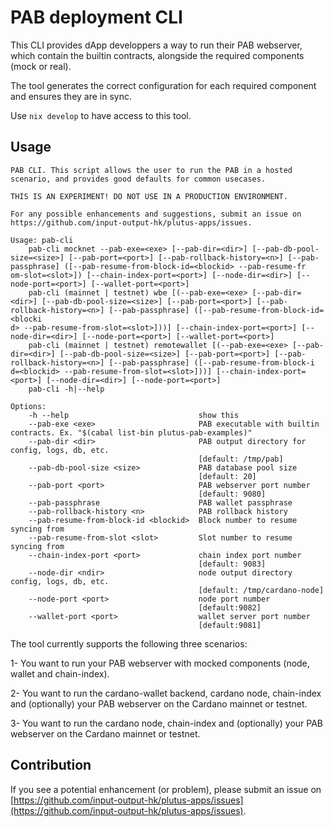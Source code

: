 # PAB deployment CLI

This CLI provides dApp developpers a way to run their PAB webserver, which contain the builtin contracts, alongside the required components (mock or real).

The tool generates the correct configuration for each required component and ensures they are in sync.

Use `nix develop` to have access to this tool.

## Usage

```
PAB CLI. This script allows the user to run the PAB in a hosted scenario, and provides good defaults for common usecases.

THIS IS AN EXPERIMENT! DO NOT USE IN A PRODUCTION ENVIRONMENT.

For any possible enhancements and suggestions, submit an issue on https://github.com/input-output-hk/plutus-apps/issues.

Usage: pab-cli
    pab-cli mocknet --pab-exe=<exe> [--pab-dir=<dir>] [--pab-db-pool-size=<size>] [--pab-port=<port>] [--pab-rollback-history=<n>] [--pab-passphrase] ([--pab-resume-from-block-id=<blockid> --pab-resume-fr
om-slot=<slot>]) [--chain-index-port=<port>] [--node-dir=<dir>] [--node-port=<port>] [--wallet-port=<port>]
    pab-cli (mainnet | testnet) wbe [(--pab-exe=<exe> [--pab-dir=<dir>] [--pab-db-pool-size=<size>] [--pab-port=<port>] [--pab-rollback-history=<n>] [--pab-passphrase] ([--pab-resume-from-block-id=<blocki
d> --pab-resume-from-slot=<slot>]))] [--chain-index-port=<port>] [--node-dir=<dir>] [--node-port=<port>] [--wallet-port=<port>]
    pab-cli (mainnet | testnet) remotewallet [(--pab-exe=<exe> [--pab-dir=<dir>] [--pab-db-pool-size=<size>] [--pab-port=<port>] [--pab-rollback-history=<n>] [--pab-passphrase] ([--pab-resume-from-block-i
d=<blockid> --pab-resume-from-slot=<slot>]))] [--chain-index-port=<port>] [--node-dir=<dir>] [--node-port=<port>]
    pab-cli -h|--help

Options:
    -h --help                             show this
    --pab-exe <exe>                       PAB executable with builtin contracts. Ex. "$(cabal list-bin plutus-pab-examples)"
    --pab-dir <dir>                       PAB output directory for config, logs, db, etc.
                                          [default: /tmp/pab]
    --pab-db-pool-size <size>             PAB database pool size
                                          [default: 20]
    --pab-port <port>                     PAB webserver port number
                                          [default: 9080]
    --pab-passphrase                      PAB wallet passphrase
    --pab-rollback-history <n>            PAB rollback history
    --pab-resume-from-block-id <blockid>  Block number to resume syncing from
    --pab-resume-from-slot <slot>         Slot number to resume syncing from
    --chain-index-port <port>             chain index port number
                                          [default: 9083]
    --node-dir <ndir>                     node output directory config, logs, db, etc.
                                          [default: /tmp/cardano-node]
    --node-port <port>                    node port number
                                          [default:9082]
    --wallet-port <port>                  wallet server port number
                                          [default:9081]
```

The tool currently supports the following three scenarios:

1- You want to run your PAB webserver with mocked components (node, wallet and chain-index).

2- You want to run the cardano-wallet backend, cardano node, chain-index and (optionally) your PAB webserver on the Cardano mainnet or testnet.

3- You want to run the cardano node, chain-index and (optionally) your PAB webserver on the Cardano mainnet or testnet.

## Contribution

If you see a potential enhancement (or problem), please submit an issue on [https://github.com/input-output-hk/plutus-apps/issues](https://github.com/input-output-hk/plutus-apps/issues).
